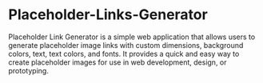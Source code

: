 # Placeholder-Links-Generator
Placeholder Link Generator is a simple web application that allows users to generate placeholder image links with custom dimensions, background colors, text, text colors, and fonts. It provides a quick and easy way to create placeholder images for use in web development, design, or prototyping.
